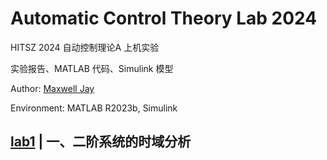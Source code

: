 # Automatic Control Theory Lab 2024

HITSZ 2024 自动控制理论A 上机实验

实验报告、MATLAB 代码、Simulink 模型

Author: [Maxwell Jay](https://github.com/MaxwellJay256)

Environment: MATLAB R2023b, Simulink

## [lab1](./lab1/) |  一、二阶系统的时域分析

